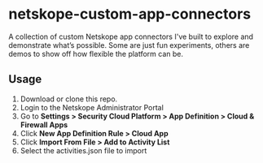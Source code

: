 # netskope-custom-app-connectors
A collection of custom Netskope app connectors I've built to explore and demonstrate what’s possible. Some are just fun experiments, others are demos to show off how flexible the platform can be.

## Usage
1. Download or clone this repo.
2. Login to the Netskope Administrator Portal
3. Go to **Settings > Security Cloud Platform > App Definition > Cloud & Firewall Apps**
4. Click **New App Definition Rule > Cloud App**
5. Click **Import From File > Add to Activity List**
6. Select the activities.json file to import
